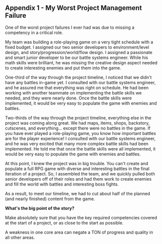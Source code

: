 ## Appendix 1 - My Worst Project Management Failure

One of the worst project failures I ever had was due to missing a competency in a critical role.

My team was building a role-playing game on a very tight schedule with a fixed budget. I assigned our two senior developers to environment/level design, and story/progression/world/flow design. I assigned a passionate and smart junior developer to be our battle systems engineer. While his math skills were brilliant, he was missing the creative design aspect needed to create interesting enemies and put them into the game.

One-third of the way through the project timeline, I noticed that we didn't have any battles in-game yet. I consulted with our battle systems engineer, and he assured me that everything was right on schedule. He had been working with another teammate on implementing the battle skills we needed, and they were nearly done. Once the battle skills were implemented, it would be very easy to populate the game with enemies and battles.

Two-thirds of the way through the project timeline, everything else in the project was coming along great. We had maps, items, shops, backstory, cutscenes, and everything... except there were no battles in the game. If you have ever played a role-playing game, you know how important battles are for the player experience! I consulted with our battle systems engineer, and he was very excited that many more complex battle skills had been implemented. He told me that once the battle skills were all implemented, it would be very easy to populate the game with enemies and battles.

At this point, I knew the project was in big trouble. You can't create and populate a full RPG game with diverse and interesting battles in the final iteration of a project. So, I assembled the team, and we quickly pulled both senior developers off of their roles and had them work to create enemies and fill the world with battles and interesting boss fights.

As a result, to meet our timeline, we had to cut about half of the planned (and nearly finished) content from the game.

**What's the big point of the story?**

Make absolutely sure that you have the key required competencies covered at the start of a project, or as close to the start as possible.

A weakness in one core area can negate a TON of progress and quality in all other areas.
